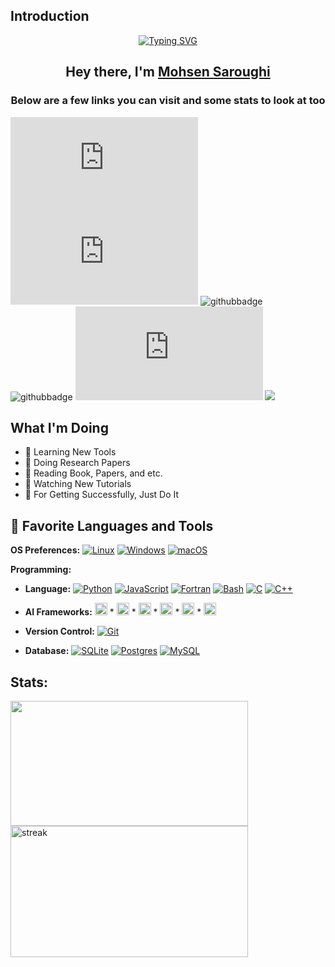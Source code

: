 ## Introduction
<p align="center">
	<a href="https://git.io/typing-svg"><img src="https://readme-typing-svg.demolab.com?font=Fira+Code&weight=600&size=22&duration=1000&pause=300&center=true&vCenter=true&multiline=true&width=650&height=75&lines=Developer+of+Python+Library+and+Scrappy+Bot;Over+7+Years+of+Coding+Experience" alt="Typing SVG" /></a>
</p>
<h2 align="center">Hey there, I'm <a href="https://github.com/MohsenSaroughi">Mohsen Saroughi</a></h2>
<h3 align="center">Below are a few links you can visit and some stats to look at too</h3>

![GitHub repo size](https://img.shields.io/github/repo-size/scottydocs/README-template.md)
![GitHub contributors](https://img.shields.io/github/contributors/scottydocs/README-template.md)
![githubbadge](https://img.shields.io/github/followers/MohsenSaroughi?style=social)
![githubbadge](https://img.shields.io/github/stars/MohsenSaroughi?style=social)
![GitHub forks](https://img.shields.io/github/forks/scottydocs/README-template.md?style=social)
![](https://komarev.com/ghpvc/?username=MohsenSaroughi&color=brightgreen&style=flat)


## What I'm Doing
- 🌱 Learning New Tools
- 🌱 Doing Research Papers
- 🌱 Reading Book, Papers, and etc.
- 🌱 Watching New Tutorials
- 🌱 For Getting Successfully, Just Do It


## :wrench: Favorite Languages and Tools
**OS Preferences:**
[![Linux](https://img.shields.io/badge/Linux-FCC624?logo=linux&logoColor=black)](https://www.linux.org/)
[![Windows](https://custom-icon-badges.demolab.com/badge/Windows-0078D6?logo=windows11&logoColor=white)](https://www.microsoft.com/en-us/windows?r=1)
[![macOS](https://img.shields.io/badge/macOS-000000?logo=apple&logoColor=F0F0F0)](#)

**Programming:**
- **Language:**
[![Python](https://img.shields.io/badge/Python-3776AB?logo=python&logoColor=fff)](https://www.python.org/)
[![JavaScript](https://img.shields.io/badge/JavaScript-F7DF1E?logo=javascript&logoColor=000)](https://developer.mozilla.org/en-US/docs/Web/JavaScript)
[![Fortran](https://img.shields.io/badge/Fortran-734F96?logo=fortran&logoColor=fff)](#)
[![Bash](https://img.shields.io/badge/Bash-4EAA25?logo=gnubash&logoColor=fff)](#)
[![C](https://img.shields.io/badge/C-00599C?logo=c&logoColor=white)](https://www.cprogramming.com/)
[![C++](https://img.shields.io/badge/C++-%2300599C.svg?logo=c%2B%2B&logoColor=white)](https://isocpp.org/)

- **AI Frameworks:** <a href="https://numpy.org/" target="_blank"><code><img height="20" src="https://upload.wikimedia.org/wikipedia/commons/1/1a/NumPy_logo.svg"></code></a> * <a href="https://pandas.pydata.org/" target="_blank"><code><img height="20" src="https://raw.githubusercontent.com/valohai/ml-logos/master/pandas.svg"></code></a> * <a href="https://scikit-learn.org/" target="_blank"><code><img height="20" src="https://upload.wikimedia.org/wikipedia/commons/0/05/Scikit_learn_logo_small.svg" alt="scikit_learn"></code></a> * <a href="https://www.tensorflow.org" target="_blank"><code><img height="20" src="https://www.vectorlogo.zone/logos/tensorflow/tensorflow-icon.svg" alt="tensorflow"></code></a> * <a href="https://keras.io/" target="_blank"><code><img height="20" src="https://raw.githubusercontent.com/valohai/ml-logos/master/keras.svg" alt="keras"></code></a> * <a href="https://pytorch.org/" target="_blank"><code><img height="20" src="https://raw.githubusercontent.com/pytorch/pytorch/master/docs/source/_static/img/pytorch-logo-dark.png"></code></a>


- **Version Control:**
[![Git](https://img.shields.io/badge/Git-F05032?logo=git&logoColor=fff)](#)

- **Database:**
[![SQLite](https://img.shields.io/badge/SQLite-%2307405e.svg?logo=sqlite&logoColor=white)](#)
[![Postgres](https://img.shields.io/badge/Postgres-%23316192.svg?logo=postgresql&logoColor=white)](#)
[![MySQL](https://img.shields.io/badge/MySQL-4479A1?logo=mysql&logoColor=fff)](#)

## Stats:
<p align="left"> <img width="380px" height="200px" src="https://github-readme-stats.vercel.app/api?username=MohsenSaroughi&hide_border=true&show_icons=true&count_private=true&theme=gruvbox&bg_color=151515"> <a href="https://github.com/MohsenSaroughi"> <img width="380px" height="210px" title="stats" alt="streak" src="https://github-readme-streak-stats.herokuapp.com/?user=MohsenSaroughi&theme=dark&hide_border=true&stroke=f53b3b"/> </a> </p>
